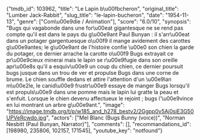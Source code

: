 {"tmdb_id": 103962, "title": "Le Lapin b\u00fbcheron", "original_title": "Lumber Jack-Rabbit", "slug_title": "le-lapin-bucheron", "date": "1954-11-13", "genre": ["Com\u00e9die / Animation"], "score": "6.0/10", "synopsis": "Bugs qui vagabonde dans une for\u00eat gigantesque ne se rend pas compte qu'il est dans le pays du g\u00e9ant Paul Bunyan : il s'arr\u00eat dans un potager gargentuesque o\u00f9 il mange avidement des carottes g\u00e9antes; le g\u00e9ant de l'histoire confie \u00e0 son chien la garde du potager, ce dernier arrache la carotte o\u00f9 Bugs extrayait ce pr\u00e9cieux minerai mais le lapin se r\u00e9fugie dans son oreille apr\u00e8s qu'il a esquiv\u00e9 un coup du chien, ce dernier poursuit bugs jusque dans un trou de ver et propulse Bugs dans une corne de brume. Le chien souffle dedans et attire l'attention d'un \u00e9lan m\u00e2le, le canid\u00e9 frustr\u00e9 essaye de manger Bugs lorsqu'il est propuls\u00e9 dans une pomme mais le lapin lui gratte la peau et s'enfuit. Lorsque le chien devenu affectueux le rejoint ; bugs l'\u00e9vince en lui montrant un arbre g\u00e9ant.", "image": "https://image.tmdb.org/t/p/w185_and_h278_bestv2/2Ggpp0v5Aj0siE3G50UPVeRcwdo.jpg", "actors": ["Mel Blanc (Bugs Bunny (voice))", "Norman Nesbitt (Paul Bunyan, Narrator)"], "comments": [], "recommandations_id": [198980, 235806, 102157, 171545], "youtube_key": "notfound"}